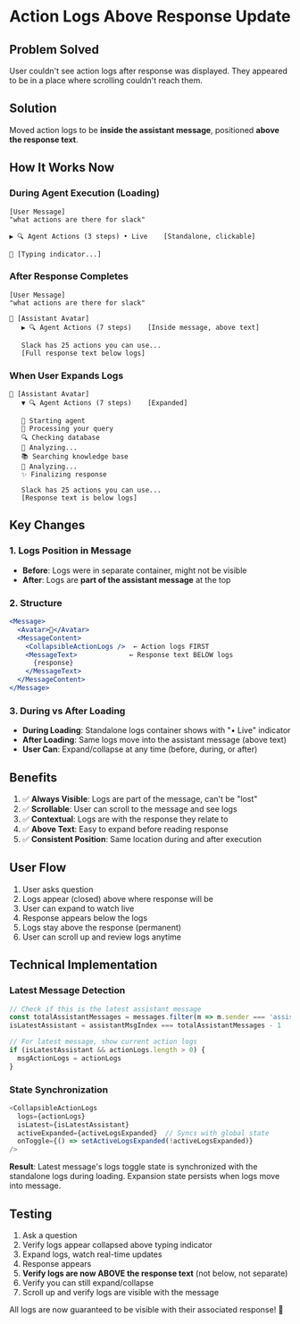 # Action Logs Above Response Update

## Problem Solved
User couldn't see action logs after response was displayed. They appeared to be in a place where scrolling couldn't reach them.

## Solution
Moved action logs to be **inside the assistant message**, positioned **above the response text**.

## How It Works Now

### During Agent Execution (Loading)
```
[User Message]
"what actions are there for slack"

▶ 🔍 Agent Actions (3 steps) • Live    [Standalone, clickable]

🤖 [Typing indicator...]
```

### After Response Completes
```
[User Message]  
"what actions are there for slack"

🤖 [Assistant Avatar]
   ▶ 🔍 Agent Actions (7 steps)    [Inside message, above text]
   
   Slack has 25 actions you can use...
   [Full response text below logs]
```

### When User Expands Logs
```
🤖 [Assistant Avatar]
   ▼ 🔍 Agent Actions (7 steps)    [Expanded]
   
   🚀 Starting agent
   🤖 Processing your query
   🔍 Checking database
   🤔 Analyzing...
   📚 Searching knowledge base
   🤔 Analyzing...
   ✨ Finalizing response
   
   Slack has 25 actions you can use...
   [Response text is below logs]
```

## Key Changes

### 1. Logs Position in Message
- **Before**: Logs were in separate container, might not be visible
- **After**: Logs are **part of the assistant message** at the top

### 2. Structure
```jsx
<Message>
  <Avatar>🤖</Avatar>
  <MessageContent>
    <CollapsibleActionLogs />  ← Action logs FIRST
    <MessageText>             ← Response text BELOW logs
      {response}
    </MessageText>
  </MessageContent>
</Message>
```

### 3. During vs After Loading
- **During Loading**: Standalone logs container shows with "• Live" indicator
- **After Loading**: Same logs move into the assistant message (above text)
- **User Can**: Expand/collapse at any time (before, during, or after)

## Benefits

1. ✅ **Always Visible**: Logs are part of the message, can't be "lost"
2. ✅ **Scrollable**: User can scroll to the message and see logs
3. ✅ **Contextual**: Logs are with the response they relate to
4. ✅ **Above Text**: Easy to expand before reading response
5. ✅ **Consistent Position**: Same location during and after execution

## User Flow

1. User asks question
2. Logs appear (closed) above where response will be
3. User can expand to watch live
4. Response appears below the logs
5. Logs stay above the response (permanent)
6. User can scroll up and review logs anytime

## Technical Implementation

### Latest Message Detection
```javascript
// Check if this is the latest assistant message
const totalAssistantMessages = messages.filter(m => m.sender === 'assistant').length
isLatestAssistant = assistantMsgIndex === totalAssistantMessages - 1

// For latest message, show current action logs
if (isLatestAssistant && actionLogs.length > 0) {
  msgActionLogs = actionLogs
}
```

### State Synchronization
```javascript
<CollapsibleActionLogs 
  logs={actionLogs}
  isLatest={isLatestAssistant}
  activeExpanded={activeLogsExpanded}  // Syncs with global state
  onToggle={() => setActiveLogsExpanded(!activeLogsExpanded)}
/>
```

**Result**: Latest message's logs toggle state is synchronized with the standalone logs during loading. Expansion state persists when logs move into message.

## Testing

1. Ask a question
2. Verify logs appear collapsed above typing indicator
3. Expand logs, watch real-time updates
4. Response appears
5. **Verify logs are now ABOVE the response text** (not below, not separate)
6. Verify you can still expand/collapse
7. Scroll up and verify logs are visible with the message

All logs are now guaranteed to be visible with their associated response! 🎉

